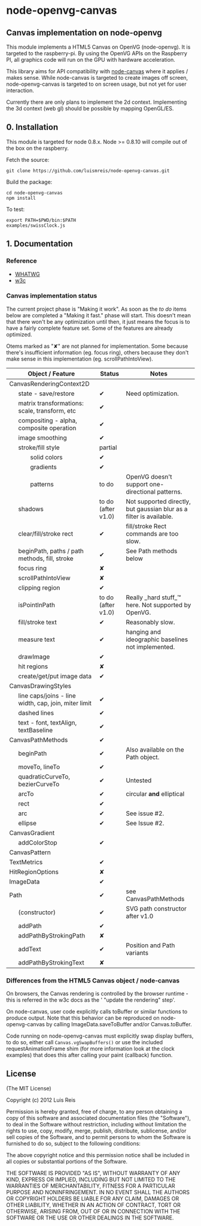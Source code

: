 # node-openvg-canvas
## Canvas implementation on node-openvg

This module implements a HTML5 Canvas on OpenVG (node-openvg). It is targeted to the raspberry-pi.
By using the OpenVG APIs on the Raspberry PI, all graphics code will run on the GPU with hardware acceleration.

This library aims for API compatibility with [node-canvas](https://github.com/learnboost/node-canvas) where it applies / makes sense. While node-canvas is targeted to create images off screen, node-openvg-canvas is targeted to on screen usage, but not yet for user interaction.

Currently there are only plans to implement the 2d context. Implementing the 3d context (web gl) should be possible by mapping OpenGL/ES.

## 0. Installation

This module is targeted for node 0.8.x. Node >= 0.8.10 will compile out of the box on the raspberry.

Fetch the source:

    git clone https://github.com/luismreis/node-openvg-canvas.git

Build the package:

    cd node-openvg-canvas
    npm install

To test:

    export PATH=$PWD/bin:$PATH
    examples/swissClock.js

## 1. Documentation

### Reference

* [WHATWG](http://www.whatwg.org/specs/web-apps/current-work/multipage/the-canvas-element.html)
* [w3c](http://www.w3.org/TR/2dcontext/)

### Canvas implementation status

The current project phase is "Making it work". As soon as the _to do_ items below are completed a "Making it fast." phase will start. This doesn't mean that there won't be any optimization until then, it just means the focus is to have a fairly complete feature set. Some of the features are already optimized.

Otems marked as "✘" are not planned for implementation. Some because there's insufficient information (eg. focus ring), others because they don't make sense in this implementation (eg. scrollPathIntoView).

<table>
  <thead>
    <tr><th>Object / Feature</th><th>Status</th><th>Notes</th></tr>
  </thead>
  <tbody>
    <tr><td>CanvasRenderingContext2D</td><td></td><td></td></tr>
    <tr><td style="padding-left:2em;">state - save/restore</td><td>✔</td><td>Need optimization.</td></tr>
    <tr><td style="padding-left:2em;">matrix transformations: scale, transform, etc</td><td>✔</td><td></td></tr>
    <tr><td style="padding-left:2em;">compositing - alpha, composite operation</td><td>✔</td><td></td></tr>
    <tr><td style="padding-left:2em;">image smoothing</td><td>✔</td><td></td></tr>
    <tr><td style="padding-left:2em;">stroke/fill style</td><td>partial</td><td></td></tr>
    <tr><td style="padding-left:4em;">solid colors</td><td>✔</td><td></td></tr>
    <tr><td style="padding-left:4em;">gradients</td><td>✔</td><td></td></tr>
    <tr><td style="padding-left:4em;">patterns</td><td>to do</td><td>OpenVG doesn't support one-directional patterns.</td></tr>
    <tr><td style="padding-left:2em;">shadows</td><td>to do (after v1.0)</td><td>Not supported directly, but gaussian blur as a filter is available.</td></tr>
    <tr><td style="padding-left:2em;">clear/fill/stroke rect</td><td>✔</td><td>fill/stroke Rect commands are too slow.</td></tr>
    <tr><td style="padding-left:2em;">beginPath, paths / path methods, fill, stroke</td><td>✔</td><td>See Path methods below</td></tr>
    <tr><td style="padding-left:2em;">focus ring</td><td>✘</td><td></td></tr>
    <tr><td style="padding-left:2em;">scrollPathIntoView</td><td>✘</td><td></td></tr>
    <tr><td style="padding-left:2em;">clipping region</td><td>✔</td><td></td></tr>
    <tr><td style="padding-left:2em;">isPointInPath</td><td>to do (after v1.0)</td><td>Really _hard stuff_™ here. Not supported by OpenVG.</td></tr>
    <tr><td style="padding-left:2em;">fill/stroke text</td><td>✔</td><td>Reasonably slow.</td></tr>
    <tr><td style="padding-left:2em;">measure text</td><td>✔</td><td>hanging and ideographic baselines not implemented.</td></tr>
    <tr><td style="padding-left:2em;">drawImage</td><td>✔</td><td></td></tr>
    <tr><td style="padding-left:2em;">hit regions</td><td>✘</td><td></td></tr>
    <tr><td style="padding-left:2em;">create/get/put image data</td><td>✔</td><td></td></tr>
    <tr><td>CanvasDrawingStyles</td><td></td><td></td></tr>
    <tr><td style="padding-left:2em;">line caps/joins - line width, cap, join, miter limit</td><td>✔</td><td></td></tr>
    <tr><td style="padding-left:2em;">dashed lines</td><td>✔</td><td></td></tr>
    <tr><td style="padding-left:2em;">text - font, textAlign, textBaseline</td><td>✔</td><td></td></tr>
    <tr><td>CanvasPathMethods</td><td>✔</td><td></td></tr>
    <tr><td style="padding-left:2em;">beginPath</td><td>✔</td><td>Also available on the Path object.</td></tr>
    <tr><td style="padding-left:2em;">moveTo, lineTo</td><td>✔</td><td></td></tr>
    <tr><td style="padding-left:2em;">quadraticCurveTo, bezierCurveTo</td><td>✔</td><td>Untested</td></tr>
    <tr><td style="padding-left:2em;">arcTo</td><td>✔</td><td>circular <strong>and</strong> elliptical</td></tr>
    <tr><td style="padding-left:2em;">rect</td><td>✔</td><td></td></tr>
    <tr><td style="padding-left:2em;">arc</td><td>✔</td><td>See issue #2.</td></tr>
    <tr><td style="padding-left:2em;">ellipse</td><td>✔</td><td>See Issue #2.</td></tr>
    <tr><td>CanvasGradient</td><td></td><td></td></tr>
    <tr><td style="padding-left:2em;">addColorStop</td><td>✔</td><td></td></tr>
    <tr><td>CanvasPattern</td><td></td><td></td></tr>
    <tr><td>TextMetrics</td><td>✔</td><td></td></tr>
    <tr><td>HitRegionOptions</td><td>✘</td><td></td></tr>
    <tr><td>ImageData</td><td>✔</td><td></td></tr>
    <tr><td>Path</td><td>✔</td><td>see CanvasPathMethods</td></tr>
    <tr><td style="padding-left:2em;">(constructor)</td><td>✔</td><td>SVG path constructor after v1.0</td></tr>
    <tr><td style="padding-left:2em;">addPath</td><td>✔</td><td></td></tr>
    <tr><td style="padding-left:2em;">addPathByStrokingPath</td><td>✘</td><td></td></tr>
    <tr><td style="padding-left:2em;">addText</td><td>✔</td><td>Position and Path variants</td></tr>
    <tr><td style="padding-left:2em;">addPathByStrokingText</td><td>✘</td><td></td></tr>
  </tbody>
</table>

### Differences from the HTML5 Canvas object / node-canvas

On browsers, the Canvas rendering is controlled by the browser runtime - this is referred in the w3c docs as the ' "update the rendering" step'.

On node-canvas, user code explicitly calls toBuffer or similar functions to produce output. Note that this behavior can be reproduced on node-openvg-canvas by calling ImageData.saveToBuffer and/or Canvas.toBuffer.

Code running on node-openvg-canvas must explicitly swap display buffers, to do so, either call ```Canvas.vgSwapBuffers()``` or use the included requestAnimationFrame shim (for more information look at the clock examples) that does this after calling your paint (callback) function.

## License

(The MIT License)

Copyright (c) 2012 Luis Reis

Permission is hereby granted, free of charge, to any person obtaining a copy of this software and associated documentation files (the "Software"), to deal in the Software without restriction, including without limitation the rights to use, copy, modify, merge, publish, distribute, sublicense, and/or sell copies of the Software, and to permit persons to whom the Software is furnished to do so, subject to the following conditions:

The above copyright notice and this permission notice shall be included in all copies or substantial portions of the Software.

THE SOFTWARE IS PROVIDED "AS IS", WITHOUT WARRANTY OF ANY KIND, EXPRESS OR IMPLIED, INCLUDING BUT NOT LIMITED TO THE WARRANTIES OF MERCHANTABILITY, FITNESS FOR A PARTICULAR PURPOSE AND NONINFRINGEMENT. IN NO EVENT SHALL THE AUTHORS OR COPYRIGHT HOLDERS BE LIABLE FOR ANY CLAIM, DAMAGES OR OTHER LIABILITY, WHETHER IN AN ACTION OF CONTRACT, TORT OR OTHERWISE, ARISING FROM, OUT OF OR IN CONNECTION WITH THE SOFTWARE OR THE USE OR OTHER DEALINGS IN THE SOFTWARE.
